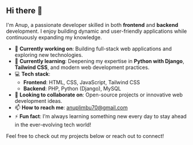  ## Hi there 👋

I'm Anup, a passionate developer skilled in both **frontend** and **backend** development. I enjoy building dynamic and user-friendly applications while continuously expanding my knowledge.

- 🔭 **Currently working on**: Building full-stack web applications and exploring new technologies.
- 🌱 **Currently learning**: Deepening my expertise in **Python with Django**, **Tailwind CSS**, and modern web development practices.
- 💻 **Tech stack**:
  - **Frontend**: HTML, CSS, JavaScript, Tailwind CSS
  - **Backend**: PHP, Python (Django), MySQL
- 👯 **Looking to collaborate on**: Open-source projects or innovative web development ideas.
- 📫 **How to reach me**: [anuplimbu70@gmail.com](mailto:anuplimbu70@gmail.com)
- ⚡ **Fun fact**: I’m always learning something new every day to stay ahead in the ever-evolving tech world!

Feel free to check out my projects below or reach out to connect!
